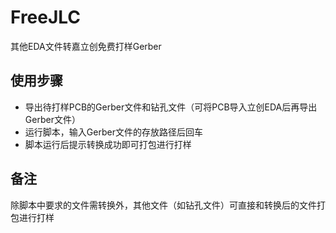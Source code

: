 # FreeJLC
其他EDA文件转嘉立创免费打样Gerber

## 使用步骤
- 导出待打样PCB的Gerber文件和钻孔文件（可将PCB导入立创EDA后再导出Gerber文件）
- 运行脚本，输入Gerber文件的存放路径后回车
- 脚本运行后提示转换成功即可打包进行打样

## 备注
除脚本中要求的文件需转换外，其他文件（如钻孔文件）可直接和转换后的文件打包进行打样
